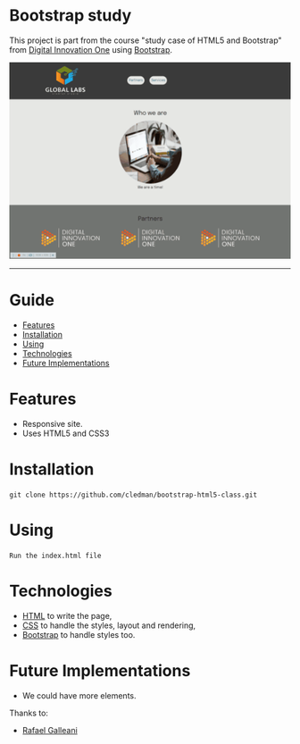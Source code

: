 # Bootstrap study

This project is part from the course "study case of HTML5 and Bootstrap" from [Digital Innovation One](https://web.digitalinnovation.one/) using [Bootstrap](https://getbootstrap.com/).

<p align="center">
    <img src=".github/preview.gif"/>
</p>

---

# Guide

- [Features](#features)
- [Installation](#installation)
- [Using](#using)
- [Technologies](#technologies)
- [Future Implementations](#future-implementations)

# Features

- Responsive site.
- Uses HTML5 and CSS3

# Installation

`git clone https://github.com/cledman/bootstrap-html5-class.git`

# Using

`Run the index.html file`

# Technologies

- [HTML](https://www.w3schools.com/html/) to write the page,
- [CSS](https://www.w3schools.com/css/) to handle the styles, layout and rendering,
- [Bootstrap](https://getbootstrap.com/) to handle styles too.

# Future Implementations

- We could have more elements.

Thanks to:

- [Rafael Galleani](https://www.linkedin.com/in/rafael-galleani/?originalSubdomain=pt)

##

